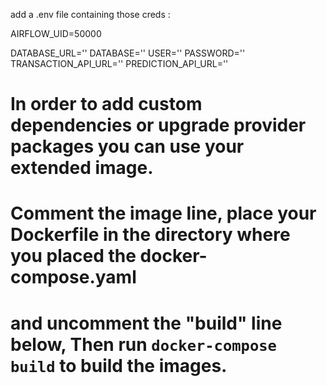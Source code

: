 add a .env file containing those creds :

AIRFLOW_UID=50000

DATABASE_URL=''
DATABASE=''
USER=''
PASSWORD=''
TRANSACTION_API_URL=''
PREDICTION_API_URL=''


  # In order to add custom dependencies or upgrade provider packages you can use your extended image.
  # Comment the image line, place your Dockerfile in the directory where you placed the docker-compose.yaml
  # and uncomment the "build" line below, Then run `docker-compose build` to build the images.